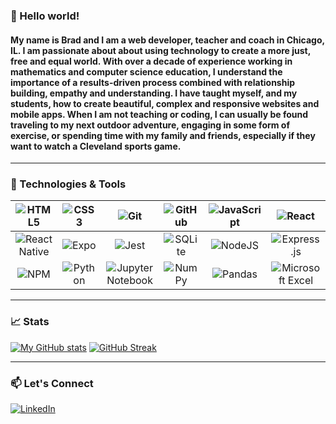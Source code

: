 ### 👋 Hello world!

#### My name is Brad and I am a web developer, teacher and coach in Chicago, IL. I am passionate about about using technology to create a more just, free and equal world. With over a decade of experience working in mathematics and computer science education, I understand the importance of a results-driven process combined with relationship building, empathy and understanding. I have taught myself, and my students, how to create beautiful, complex and responsive websites and mobile apps. When I am not teaching or coding, I can usually be found traveling to my next outdoor adventure, engaging in some form of exercise, or spending time with my family and friends, especially if they want to watch a Cleveland sports game.
---
 ### 🔧 Technologies & Tools
| ![HTML5](https://img.shields.io/badge/html5-%23E34F26.svg?style=for-the-badge&logo=html5&logoColor=white)|![CSS3](https://img.shields.io/badge/css3-%231572B6.svg?style=for-the-badge&logo=css3&logoColor=white)| ![Git](https://img.shields.io/badge/git-%23F05033.svg?style=for-the-badge&logo=git&logoColor=white)| ![GitHub](https://img.shields.io/badge/github-%23121011.svg?style=for-the-badge&logo=github&logoColor=white)| ![JavaScript](https://img.shields.io/badge/javascript-%23323330.svg?style=for-the-badge&logo=javascript&logoColor=%23F7DF1E)|![React](https://img.shields.io/badge/react-%2320232a.svg?style=for-the-badge&logo=react&logoColor=%2361DAFB)|
| :-------------: |:-------------:| :-------------:| :-------------: |:-------------:| :-------------:|
| ![React Native](https://img.shields.io/badge/react_native-%2320232a.svg?style=for-the-badge&logo=react&logoColor=%2361DAFB) | ![Expo](https://img.shields.io/badge/expo-1C1E24?style=for-the-badge&logo=expo&logoColor=#D04A37) | ![Jest](https://img.shields.io/badge/-jest-%23C21325?style=for-the-badge&logo=jest&logoColor=white) | ![SQLite](https://img.shields.io/badge/sqlite-%2307405e.svg?style=for-the-badge&logo=sqlite&logoColor=white)| ![NodeJS](https://img.shields.io/badge/node.js-6DA55F?style=for-the-badge&logo=node.js&logoColor=white) | ![Express.js](https://img.shields.io/badge/express.js-%23404d59.svg?style=for-the-badge&logo=express&logoColor=%2361DAFB) |
| ![NPM](https://img.shields.io/badge/NPM-%23000000.svg?style=for-the-badge&logo=npm&logoColor=white) |![Python](https://img.shields.io/badge/python-3670A0?style=for-the-badge&logo=python&logoColor=ffdd54)|  ![Jupyter Notebook](https://img.shields.io/badge/jupyter-%23FA0F00.svg?style=for-the-badge&logo=jupyter&logoColor=white)| ![NumPy](https://img.shields.io/badge/numpy-%23013243.svg?style=for-the-badge&logo=numpy&logoColor=white)|![Pandas](https://img.shields.io/badge/pandas-%23150458.svg?style=for-the-badge&logo=pandas&logoColor=white)| ![Microsoft Excel](https://img.shields.io/badge/Microsoft_Excel-217346?style=for-the-badge&logo=microsoft-excel&logoColor=white) |

---
### 📈 Stats
[![My GitHub stats](https://github-readme-stats.vercel.app/api?username=braddefauw&theme=dark)](https://github.com/braddefauw/github-readme-stats)
[![GitHub Streak](https://github-readme-streak-stats.herokuapp.com/?user=braddefauw&theme=dark)](https://git.io/streak-stats)

---
### 📫 Let's Connect
<a href="https://www.linkedin.com/in/braddefauw/">![LinkedIn](https://img.shields.io/badge/linkedin-%230077B5.svg?style=for-the-badge&logo=linkedin&logoColor=white)</a>
<!--
**braddefauw/braddefauw** is a ✨ _special_ ✨ repository because its `README.md` (this file) appears on your GitHub profile.

Here are some ideas to get you started:

- 🔭 I’m currently working on ...
- 🌱 I’m currently learning ...
- 👯 I’m looking to collaborate on ...
- 🤔 I’m looking for help with ...
- 💬 Ask me about ...
- 📫 How to reach me: ...
- 😄 Pronouns: ...
- ⚡ Fun fact: ...
-->
